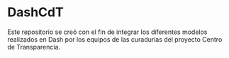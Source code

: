 # DashCdT
Este repositorio se creó con el fin de integrar los diferentes modelos realizados en Dash por los equipos de las curadurías del proyecto Centro de Transparencia. 
